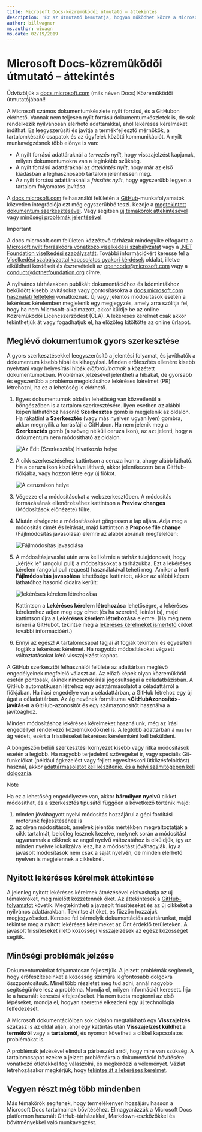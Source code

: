 ```yaml
---
title: Microsoft Docs-közreműködői útmutató – áttekintés
description: 'Ez az útmutató bemutatja, hogyan működhet közre a Microsoft dokumentációs webhelyén, a docs.microsoft.com-on.'
author: billwagner
ms.author: wiwagn
ms.date: 02/19/2019
---
```


# <a name="microsoft-docs-contributor-guide-overview"></a>Microsoft Docs-közreműködői útmutató – áttekintés

Üdvözöljük a [docs.microsoft.com](https://docs.microsoft.com) (más néven Docs) Közreműködői útmutatójában!!

A Microsoft számos dokumentumkészlete nyílt forrású, és a GitHubon elérhető. Vannak nem teljesen nyílt forrású dokumentumkészletek is, de sok rendelkezik nyilvánosan elérhető adattárakkal, ahol lekéréses kérelmeket indíthat. Ez leegyszerűsíti és javítja a termékfejlesztő mérnökök, a tartalomkészítő csapatok és az ügyfelek közötti kommunikációt. A nyílt munkavégzésnek több előnye is van:

- A nyílt forrású adattáraknál a _tervezés nyílt_, hogy visszajelzést kapjanak, milyen dokumentumokra van a leginkább szükség.
- A nyílt forrású adattáraknál az _áttekintés nyílt_, hogy már az első kiadásban a leghasznosabb tartalom jelenhessen meg.
- Az nyílt forrású adattáraknál a _frissítés nyílt_, hogy egyszerűbb legyen a tartalom folyamatos javítása.

A [docs.microsoft.com](https://docs.microsoft.com) felhasználói felületén a [GitHub](https://github.com)-munkafolyamatok közvetlen integrációja ezt még egyszerűbbé teszi. Kezdje a [megtekintett dokumentum szerkesztésével](#quick-edits-to-existing-documents). Vagy segítsen [új témakörök áttekintésével](#review-open-prs) vagy [minőségi problémák jelentésével](#create-quality-issues).

> [!IMPORTANT]
> A docs.microsoft.com felületen közzétevő tárházak mindegyike elfogadta a [Microsoft nyílt forráskódra vonatkozó viselkedési szabályzatát](https://opensource.microsoft.com/codeofconduct/) vagy a [.NET Foundation viselkedési szabályzatát](https://dotnetfoundation.org/code-of-conduct). További információkért keresse fel a [Viselkedési szabályzattal kapcsolatos gyakori kérdések](https://opensource.microsoft.com/codeofconduct/faq/) oldalát, illetve elküldheti kérdéseit és észrevételeit az [opencode@microsoft.com](mailto:opencode@microsoft.com) vagy a [conduct@dotnetfoundation.org](mailto:conduct@dotnetfoundation.org) címre.<br>
>
> A nyilvános tárházakban publikált dokumentációhoz és kódmintákhoz beküldött kisebb javításokra vagy pontosításokra a [docs.microsoft.com használati feltételei](https://docs.microsoft.com/legal/termsofuse) vonatkoznak. Új vagy jelentős módosítások esetén a lekéréses kérelemben megjelenik egy megjegyzés, amely arra szólítja fel, hogy ha nem Microsoft-alkalmazott, akkor küldje be az online Közreműködői Licencszerződést (CLA). A lekéréses kérelmet csak akkor tekinthetjük át vagy fogadhatjuk el, ha előzőleg kitöltötte az online űrlapot.

## <a name="quick-edits-to-existing-documents"></a>Meglévő dokumentumok gyors szerkesztése

A gyors szerkesztésekkel leegyszerűsítő a jelentési folyamat, és javíthatók a dokumentum kisebb hibái és kihagyásai. Minden erőfeszítés ellenére kisebb nyelvtani vagy helyesírási hibák _előfordulhatnak_ a közzétett dokumentumokban. Problémák jelzésével jelentheti a hibákat, de gyorsabb és egyszerűbb a probléma megoldásához lekéréses kérelmet (PR) létrehozni, ha ez a lehetőség is elérhető.

1. Egyes dokumentumok oldalán lehetőség van közvetlenül a böngészőben is a tartalom szerkesztésére. Ilyen esetben az alábbi képen láthatóhoz hasonló **Szerkesztés** gomb is megjelenik az oldalon. Ha rákattint a **Szerkesztés** (vagy más nyelven ugyanilyen) gombra, akkor megnyílik a forrásfájl a GitHubon. Ha nem jelenik meg a **Szerkesztés** gomb (a szöveg nélküli ceruza ikon), az azt jelenti, hogy a dokumentum nem módosítható az oldalon.

   ![Az Edit (Szerkesztés) hivatkozás helye](./media/index/edit-article.png)

2. A cikk szerkesztéséhez kattintson a ceruza ikonra, ahogy alább látható. Ha a ceruza ikon kiszürkítve látható, akkor jelentkezzen be a GitHub-fiókjába, vagy hozzon létre egy új fiókot. 

   ![A ceruzaikon helye](./media/index/edit-icon.png)


3. Végezze el a módosításokat a webszerkesztőben. A módosítás formázásának ellenőrzéséhez kattintson a **Preview changes** (Módosítások előnézete) fülre.

4. Miután elvégezte a módosításokat görgessen a lap aljára. Adja meg a módosítás címét és leírását, majd kattintson a **Propose file change** (Fájlmódosítás javasolása) elemre az alábbi ábrának megfelelően:

   ![Fájlmódosítás javasolása](./media/index/submit-pull-request.png)

5. A módosításjavaslat után arra kell kérnie a tárház tulajdonosait, hogy „kérjék le” (angolul pull) a módosításokat a tárházukba. Ezt a lekéréses kérelem (angolul pull request) használatával teheti meg. Amikor a fenti **Fájlmódosítás javasolása** lehetősége kattintott, akkor az alábbi képen láthatóhoz hasonló oldalra került:

   ![lekéréses kérelem létrehozása](media/index/create-pull-request.png)

   Kattintson a **Lekéréses kérelem létrehozása** lehetőségre, a lekéréses kérelemhez adjon meg egy címet (és ha szeretné, leírást is), majd kattintson újra a **Lekéréses kérelem létrehozása** elemre. (Ha még nem ismeri a GitHubot, tekintse meg a [lekéréses kérelmeket ismertető](https://help.github.com/en/articles/about-pull-requests) cikket további információért.)

6. Ennyi az egész! A tartalomcsapat tagjai át fogják tekinteni és egyesíteni fogják a lekéréses kérelmet. Ha nagyobb módosításokat végzett változtatásokat kérő visszajelzést kaphat.

A GitHub szerkesztői felhasználói felülete az adattárban meglévő engedélyeinek megfelelő választ ad. Az előző képek olyan közreműködő esetén pontosak, akinek nincsenek írási jogosultságai a céladatbázisban. A GitHub automatikusan létrehoz egy adattármásolatot a céladattárról a fiókjában. Ha írási engedélye van a céladattárban, a GitHub létrehoz egy új ágat a céladattárban. Az ág nevének formátuma **\<GitHubAzonosító\>-javítás-n** a GitHub-azonosítót és egy számazonosítót használva a javítóághoz.

Minden módosításhoz lekéréses kérelmeket használunk, még az írási engedéllyel rendelkező közreműködőknél is. A legtöbb adattárban a `master` ág védett, ezért a frissítéseket lekéréses kérelemként kell beküldeni.

A böngészőn belüli szerkesztési környezet kisebb vagy ritka módosítások esetén a legjobb. Ha nagyobb terjedelmű szövegeket ír, vagy speciális Git-funkciókat (például ágkezelést vagy fejlett egyesítéskori ütközésfeloldást) használ, akkor [adattármásolatot kell készítenie, és a helyi számítógépen kell dolgoznia](how-to-write-workflows-major.md).

> [!NOTE]
> Ha ez a lehetőség engedélyezve van, akkor **bármilyen nyelvű** cikket módosíthat, és a szerkesztés típusától függően a következő történik majd:
> 1. minden jóváhagyott nyelvi módosítás hozzájárul a gépi fordítási motorunk fejlesztéséhez is
> 2. az olyan módosítások, amelyek jelentős mértékben megváltoztatják a cikk tartalmát, belsőleg lesznek kezelve, melynek során a módosítást ugyanannak a cikknek az angol nyelvű változatához is elküldjük, így az minden nyelvre lokalizálva lesz, ha a módosítást jóváhagyják.
> Így a javasolt módosítások nem csak a saját nyelvén, de minden elérhető nyelven is megjelennek a cikkeknél.

## <a name="review-open-prs"></a>Nyitott lekéréses kérelmek áttekintése

A jelenleg nyitott lekéréses kérelmek átnézésével elolvashatja az új témaköröket, még mielőtt közzétennék őket. Az áttekintések a [GitHub-folyamatot](https://guides.github.com/introduction/flow/) követik. Megtekintheti a javasolt frissítéseket és az új cikkeket a nyilvános adattárakban. Tekintse át őket, és fűzzön hozzájuk megjegyzéseket. Keresse fel bármelyik dokumentációs adattárunkat, majd tekintse meg a nyitott lekéréses kérelmeket az Önt érdeklő területeken. A javasolt frissítéseket illető közösségi visszajelzések az egész közösséget segítik.

## <a name="create-quality-issues"></a>Minőségi problémák jelzése

Dokumentumainkat folyamatosan fejlesztjük. A jelzett problémák segítenek, hogy erőfeszítéseinket a közösség számára legfontosabb dolgokra összpontosítsuk. Minél több részletet meg tud adni, annál nagyobb segítségünkre lesz a probléma. Mondja el, milyen információt keresett. Írja le a használt keresési kifejezéseket. Ha nem tudta megtenni az első lépéseket, mondja el, hogyan szeretné elkezdeni egy új technológia felfedezését.

A Microsoft dokumentációiban sok oldalon megtalálható egy **Visszajelzés** szakasz is az oldal alján, ahol egy kattintás után **Visszajelzést küldhet a termékről** vagy a **tartalomól**, és nyomon követheti a cikkel kapcsolatos problémákat is.

A problémák jelzésével elindul a párbeszéd arról, hogy mire van szükség. A tartalomcsapat ezekre a jelzett problémákra a dokumentáció bővítésére vonatkozó ötletekkel fog válaszolni, és megkérdezi a véleményét. Vázlat létrehozásakor megkérjük, hogy [tekintse át a lekéréses kérelmet](#review-open-PRs).

## <a name="get-more-involved"></a>Vegyen részt még több mindenben

Más témakörök segítenek, hogy termelékenyen hozzájárulhasson a Microsoft Docs tartalmainak bővítéséhez. Elmagyarázzák a Microsoft Docs platformon használt GitHub-tárházakkal, Markdown-eszközökkel és bővítményekkel való munkavégzést.
